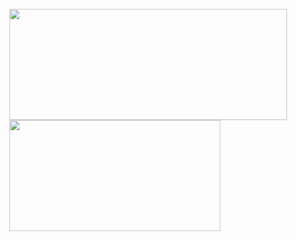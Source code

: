 <p>
 <img width="500" height="200" src="https://github-readme-stats.vercel.app/api?username=Yuri3358&hide=issues,prs&theme=great-gatsby&include_all_commits=true&show_icons=true">
 <img width="380" height="200" src="https://github-readme-stats.vercel.app/api/top-langs/?username=Yuri3358&layout=compact&theme=great-gatsby">
</p>
